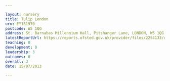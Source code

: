```yaml
---

layout: nursery
title: Tulip London
urn: EY151970
postcode: W5 1QG
address: St. Barnabas Millennium Hall, Pitshanger Lane, LONDON, W5 1QG
latestReportUrl: https://reports.ofsted.gov.uk/provider/files/2254133/urn/EY151970.pdf
teaching: 0
development: 0
leadership: 3
outcomes: 0
overall: 3
date: 15/07/2013

---
```

